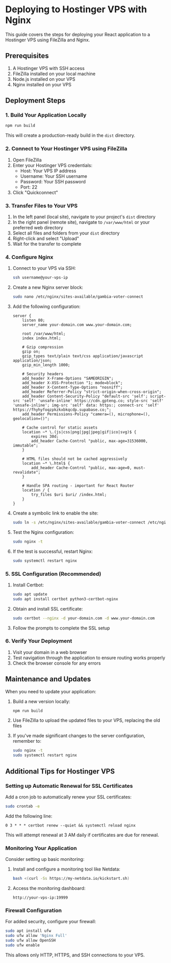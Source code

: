 
# Deploying to Hostinger VPS with Nginx

This guide covers the steps for deploying your React application to a Hostinger VPS using FileZilla and Nginx.

## Prerequisites

1. A Hostinger VPS with SSH access
2. FileZilla installed on your local machine
3. Node.js installed on your VPS
4. Nginx installed on your VPS

## Deployment Steps

### 1. Build Your Application Locally

```bash
npm run build
```

This will create a production-ready build in the `dist` directory.

### 2. Connect to Your Hostinger VPS using FileZilla

1. Open FileZilla
2. Enter your Hostinger VPS credentials:
   - Host: Your VPS IP address
   - Username: Your SSH username
   - Password: Your SSH password
   - Port: 22
3. Click "Quickconnect"

### 3. Transfer Files to Your VPS

1. In the left panel (local site), navigate to your project's `dist` directory
2. In the right panel (remote site), navigate to `/var/www/html` or your preferred web directory
3. Select all files and folders from your `dist` directory
4. Right-click and select "Upload"
5. Wait for the transfer to complete

### 4. Configure Nginx

1. Connect to your VPS via SSH:
   ```bash
   ssh username@your-vps-ip
   ```

2. Create a new Nginx server block:
   ```bash
   sudo nano /etc/nginx/sites-available/gambia-voter-connect
   ```

3. Add the following configuration:
   ```nginx
   server {
       listen 80;
       server_name your-domain.com www.your-domain.com;

       root /var/www/html;
       index index.html;

       # Gzip compression
       gzip on;
       gzip_types text/plain text/css application/javascript application/json;
       gzip_min_length 1000;

       # Security headers
       add_header X-Frame-Options "SAMEORIGIN";
       add_header X-XSS-Protection "1; mode=block";
       add_header X-Content-Type-Options "nosniff";
       add_header Referrer-Policy "strict-origin-when-cross-origin";
       add_header Content-Security-Policy "default-src 'self'; script-src 'self' 'unsafe-inline' https://cdn.gpteng.co; style-src 'self' 'unsafe-inline'; img-src 'self' data: https:; connect-src 'self' https://fhyhyfoqzpkzkxbkqcdp.supabase.co;";
       add_header Permissions-Policy "camera=(), microphone=(), geolocation=()";

       # Cache control for static assets
       location ~* \.(js|css|png|jpg|jpeg|gif|ico|svg)$ {
           expires 30d;
           add_header Cache-Control "public, max-age=31536000, immutable";
       }

       # HTML files should not be cached aggressively
       location ~* \.html$ {
           add_header Cache-Control "public, max-age=0, must-revalidate";
       }

       # Handle SPA routing - important for React Router
       location / {
           try_files $uri $uri/ /index.html;
       }
   }
   ```

4. Create a symbolic link to enable the site:
   ```bash
   sudo ln -s /etc/nginx/sites-available/gambia-voter-connect /etc/nginx/sites-enabled/
   ```

5. Test the Nginx configuration:
   ```bash
   sudo nginx -t
   ```

6. If the test is successful, restart Nginx:
   ```bash
   sudo systemctl restart nginx
   ```

### 5. SSL Configuration (Recommended)

1. Install Certbot:
   ```bash
   sudo apt update
   sudo apt install certbot python3-certbot-nginx
   ```

2. Obtain and install SSL certificate:
   ```bash
   sudo certbot --nginx -d your-domain.com -d www.your-domain.com
   ```

3. Follow the prompts to complete the SSL setup

### 6. Verify Your Deployment

1. Visit your domain in a web browser
2. Test navigation through the application to ensure routing works properly
3. Check the browser console for any errors

## Maintenance and Updates

When you need to update your application:

1. Build a new version locally:
   ```bash
   npm run build
   ```

2. Use FileZilla to upload the updated files to your VPS, replacing the old files

3. If you've made significant changes to the server configuration, remember to:
   ```bash
   sudo nginx -t
   sudo systemctl restart nginx
   ```

## Additional Tips for Hostinger VPS

### Setting up Automatic Renewal for SSL Certificates

Add a cron job to automatically renew your SSL certificates:

```bash
sudo crontab -e
```

Add the following line:

```
0 3 * * * certbot renew --quiet && systemctl reload nginx
```

This will attempt renewal at 3 AM daily if certificates are due for renewal.

### Monitoring Your Application

Consider setting up basic monitoring:

1. Install and configure a monitoring tool like Netdata:
   ```bash
   bash <(curl -Ss https://my-netdata.io/kickstart.sh)
   ```

2. Access the monitoring dashboard:
   ```
   http://your-vps-ip:19999
   ```

### Firewall Configuration

For added security, configure your firewall:

```bash
sudo apt install ufw
sudo ufw allow 'Nginx Full'
sudo ufw allow OpenSSH
sudo ufw enable
```

This allows only HTTP, HTTPS, and SSH connections to your VPS.
